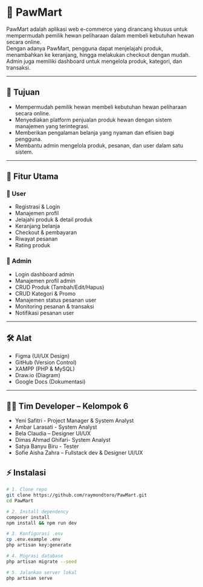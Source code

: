 # 🐾 PawMart

PawMart adalah aplikasi web e-commerce yang dirancang khusus untuk mempermudah pemilik hewan peliharaan dalam membeli kebutuhan hewan secara online.  
Dengan adanya PawMart, pengguna dapat menjelajahi produk, menambahkan ke keranjang, hingga melakukan checkout dengan mudah.  
Admin juga memiliki dashboard untuk mengelola produk, kategori, dan transaksi.

---

## 🎯 Tujuan

- Mempermudah pemilik hewan membeli kebutuhan hewan peliharaan secara online.  
- Menyediakan platform penjualan produk hewan dengan sistem manajemen yang terintegrasi.  
- Memberikan pengalaman belanja yang nyaman dan efisien bagi pengguna.  
- Membantu admin mengelola produk, pesanan, dan user dalam satu sistem.  

---

## 🚀 Fitur Utama

### 👥 User
- Registrasi & Login  
- Manajemen profil  
- Jelajahi produk & detail produk  
- Keranjang belanja  
- Checkout & pembayaran  
- Riwayat pesanan
- Rating produk

### 🛒 Admin
- Login dashboard admin
- Manajemen profil admin
- CRUD Produk (Tambah/Edit/Hapus)  
- CRUD Kategori & Promo  
- Manajemen status pesanan user 
- Monitoring pesanan & transaksi
- Notifikasi pesanan user

---

## 🛠️ Alat
  - Figma (UI/UX Design)  
  - GitHub (Version Control)  
  - XAMPP (PHP & MySQL)  
  - Draw.io (Diagram)  
  - Google Docs (Dokumentasi)

---

## 👨‍💻 Tim Developer – Kelompok 6

   - Yeni  Safitri - Project Manager & System Analyst
   - Ambar Larasati - System Analyst
   - Bela Claudia – Designer UI/UX
   - Dimas Ahmad Ghifari- System Analyst
   - Satya Banyu Biru - Tester
   - Sofie Aisha Zahra – Fullstack dev & Designer UI/UX

## ⚡ Instalasi

```bash
# 1. Clone repo
git clone https://github.com/raymondtoro/PawMart.git
cd PawMart

# 2. Install dependency
composer install
npm install && npm run dev

# 3. Konfigurasi .env
cp .env.example .env
php artisan key:generate

# 4. Migrasi database
php artisan migrate --seed

# 5. Jalankan server lokal
php artisan serve
